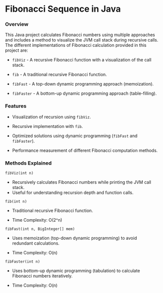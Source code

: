 # Fibonacci Sequence in Java

### Overview

This Java project calculates Fibonacci numbers using multiple approaches and includes a method to visualize the JVM call stack during recursive calls. The different implementations of Fibonacci calculation provided in this project are:
- `fibViz` - A recursive Fibonacci function with a visualization of the call stack.

- `fib` - A traditional recursive Fibonacci function.

- `fibFast` - A top-down dynamic programming approach (memoization).

- `fibFaster` - A bottom-up dynamic programming approach (table-filling).

### Features

- Visualization of recursion using `fibViz`.

- Recursive implementation with `fib`.

- Optimized solutions using dynamic programming (`fibFast` and `fibFaster`).

- Performance measurement of different Fibonacci computation methods.

### Methods Explained

`fibViz(int n)`
- Recursively calculates Fibonacci numbers while printing the JVM call stack.
- Useful for understanding recursion depth and function calls.

`fib(int n)`

- Traditional recursive Fibonacci function.

- Time Complexity: O(2^n)

`fibFast(int n, BigInteger[] mem)`

- Uses memoization (top-down dynamic programming) to avoid redundant calculations.

- Time Complexity: O(n)

`fibFaster(int n)`

- Uses bottom-up dynamic programming (tabulation) to calculate Fibonacci numbers iteratively.

- Time Complexity: O(n)